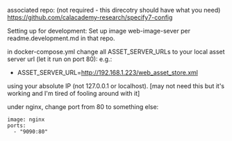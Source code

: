 associated repo: (not required - this direcotry should have what you need)
https://github.com/calacademy-research/specify7-config

Setting up for development:
Set up image web-image-sever per readme.development.md in that repo.

in docker-compose.yml change all ASSET_SERVER_URLs to your local asset server url (let it run on port 80):
e.g.:

- ASSET_SERVER_URL=http://192.168.1.223/web_asset_store.xml

using your absolute IP (not 127.0.0.1 or localhost).  [may not need this but it's working and I'm tired of fooling around with it]

under nginx, change port from 80 to something else:

    image: nginx
    ports:
      - "9090:80"





